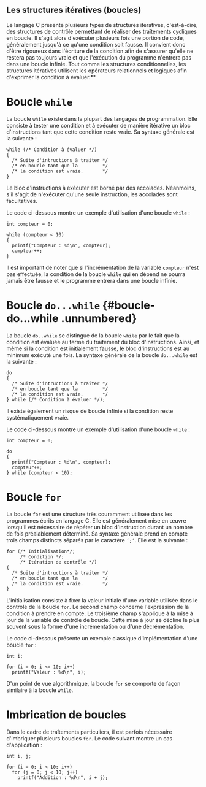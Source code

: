 ## Les structures itératives (boucles)
Le langage C présente
plusieurs types de structures itératives, c'est-à-dire, des structures
de contrôle permettant de réaliser des traîtements cycliques en boucle.
Il s'agit alors d'exécuter plusieurs fois une portion de code,
généralement jusqu'à ce qu'une condition soit fausse. Il convient donc
d'être rigoureux dans l'écriture de la condition afin de s'assurer
qu'elle ne restera pas toujours vraie et que l'exécution du programme
n'entrera pas dans une boucle infinie. Tout comme les structures
conditionnelles, les structures itératives utilisent les opérateurs
relationnels et logiques afin d'exprimer la condition à évaluer.**

# Boucle `while` 

La boucle `while` existe dans la plupart des langages de programmation.
Elle consiste à tester une condition et à exécuter de manière itérative
un bloc d'instructions tant que cette condition reste vraie. Sa syntaxe
générale est la suivante :

``` 
while (/* Condition à évaluer */)
{
  /* Suite d'intructions à traiter */
  /* en boucle tant que la         */
  /* la condition est vraie.       */
}
```

Le bloc d'instructions à exécuter est borné par des accolades.
Néanmoins, s'il s'agit de n'exécuter qu'une seule instruction, les
accolades sont facultatives.


Le code ci-dessous montre un exemple d'utilisation d'une boucle `while`
:

``` 
int compteur = 0;
  
while (compteur < 10)
{
  printf("Compteur : %d\n", compteur);
  compteur++;
}
```

Il est important de noter que si l'incrémentation de la variable
`compteur` n'est pas effectuée, la condition de la boucle `while` qui en
dépend ne pourra jamais être fausse et le programme entrera dans une
boucle infinie.

# Boucle `do...while` {#boucle-do...while .unnumbered}

La boucle `do..while` se distingue de la boucle `while` par le fait que
la condition est évaluée au terme du traitement du bloc d'instructions.
Ainsi, et même si la condition est initialement fausse, le bloc
d'instructions est au minimum exécuté une fois. La syntaxe générale de
la boucle `do...while` est la suivante :

``` 
do
{
  /* Suite d'intructions à traiter */
  /* en boucle tant que la         */
  /* la condition est vraie.       */
} while (/* Condition à évaluer */);
```


Il existe également un risque de boucle infinie si la condition reste
systématiquement vraie.

Le code ci-dessous montre un exemple d'utilisation d'une boucle `while`
:

``` 
int compteur = 0;
  
do
{
  printf("Compteur : %d\n", compteur);
  compteur++;
} while (compteur < 10);
```

# Boucle `for`

La boucle `for` est une structure très couramment utilisée dans les
programmes écrits en langage C. Elle est généralement mise en œuvre
lorsqu'il est nécessaire de répéter un bloc d'instruction durant un
nombre de fois préalablement déterminé. Sa syntaxe générale prend en
compte trois champs distincts séparés par le caractère `’;’`. Elle est
la suivante :

``` 
for (/* Initialisation*/;
     /* Condition */;
     /* Itération de contrôle */)
{
  /* Suite d'intructions à traiter */
  /* en boucle tant que la         */
  /* la condition est vraie.       */
}
```

L'initialisation consiste à fixer la valeur initiale d'une variable
utilisée dans le contrôle de la boucle `for`. Le second champ concerne
l'expression de la condition à prendre en compte. Le troisième champ
s'applique à la mise à jour de la variable de contrôle de boucle. Cette
mise à jour se décline le plus souvent sous la forme d'une
incrémentation ou d'une décrémentation.

Le code ci-dessous présente un exemple classique d'implémentation d'une
boucle `for` :

``` 
int i;
  
for (i = 0; i <= 10; i++)
  printf("Valeur : %d\n", i);  
```

D'un point de vue algorithmique, la boucle `for` se comporte de façon
similaire à la boucle `while`.

# Imbrication de boucles 

Dans le cadre de traîtements particuliers, il est parfois nécessaire
d'imbriquer plusieurs boucles `for`. Le code suivant montre un cas
d'application :

``` 
int i, j;
  
for (i = 0; i < 10; i++)
  for (j = 0; j < 10; j++)
    printf("Addition : %d\n", i + j);  
```
